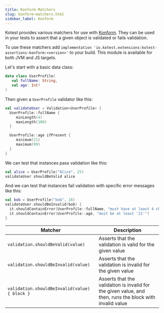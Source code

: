 ```yaml
---
title: Konform Matchers
slug: konform-matchers.html
sidebar_label: Konform
---
```





Kotest provides various matchers for use with [Konform](https://github.com/konform-kt/konform).
They can be used in your tests to assert that a given object is validated or fails validation.

To use these matchers add `implementation 'io.kotest.extensions:kotest-assertions-konform:<version>'` to your build. This module is available for both JVM and JS targets.

Let's start with a basic data class:

```kotlin
data class UserProfile(
   val fullName: String,
   val age: Int?
)
```

Then given a `UserProfile` validator like this:

```kotlin
val validateUser = Validation<UserProfile> {
  UserProfile::fullName {
     minLength(4)
     maxLength(100)
  }

  UserProfile::age ifPresent {
     minimum(21)
     maximum(99)
  }
}
```

We can test that instances pass validation like this:

```kotlin
val alice = UserProfile("Alice", 25)
validateUser shouldBeValid alice
```

And we can test that instances fail validation with specific error messages like this:

```kotlin
val bob = UserProfile("bob", 18)
validateUser.shouldBeInvalid(bob) {
  it.shouldContainError(UserProfile::fullName, "must have at least 4 characters")
  it.shouldContainError(UserProfile::age, "must be at least '21'")
}
```


| Matcher | Description    |
| ---------- | --- |
| `validation.shouldBeValid(value)` | Asserts that the validation is valid for the given value |
| `validation.shouldBeInvalid(value)` | Asserts that the validation is invalid for the given value |
| `validation.shouldBeInvalid(value) { block }` | Asserts that the validation is invalid for the given value, and then, runs the block with invalid value |

